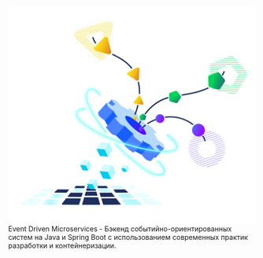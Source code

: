 ![img.png](img.png) Event Driven Microservices - Бэкенд событийно-ориентированных систем на Java и Spring Boot с использованием современных практик разработки и контейнеризации.